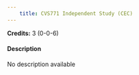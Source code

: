 ```yaml
---
    title: CVS771 Independent Study (CEC)
---
```

**Credits:** 3 (0-0-6)



#### Description 
No description available